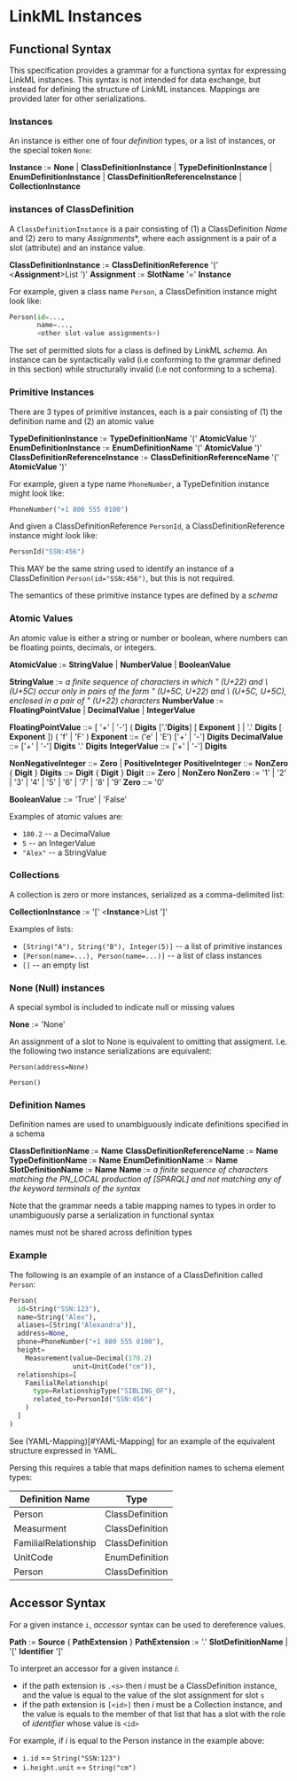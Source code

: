 # LinkML Instances

## Functional Syntax

This specification provides a grammar for a functiona syntax for
expressing LinkML instances. This syntax is not intended for data
exchange, but instead for defining the structure of LinkML
instances. Mappings are provided later for other serializations.

### Instances

An instance is either one of four *definition* types, or a list of instances, or the special token `None`:

**Instance** := **None** | **ClassDefinitionInstance** | **TypeDefinitionInstance** | **EnumDefinitionInstance** | **ClassDefinitionReferenceInstance** | **CollectionInstance**

### instances of ClassDefinition

A `ClassDefinitionInstance` is a pair consisting of (1) a
ClassDefinition *Name* and (2) zero to many *Assignments**, where each
assignment is a pair of a slot (attribute) and an instance value.

**ClassDefinitionInstance** := **ClassDefinitionReference** '(' <**Assignment**>List ')'
**Assignment** := **SlotName** '=' **Instance**

For example, given a class name `Person`, a ClassDefinition instance might look like:


```python
Person(id=...,
       name=...,
       <other slot-value assignments>)
```

The set of permitted slots for a class is defined by LinkML
*schema*. An instance can be syntactically valid (i.e conforming to the
grammar defined in this section) while structurally invalid (i.e not
conforming to a schema).

### Primitive Instances

There are 3 types of primitive instances, each is a pair consisting of (1) the definition name and (2) an atomic value

**TypeDefinitionInstance** := **TypeDefinitionName** '(' **AtomicValue** ')'
**EnumDefinitionInstance** := **EnumDefinitionName** '(' **AtomicValue** ')'
**ClassDefinitionReferenceInstance** := **ClassDefinitionReferenceName** '(' **AtomicValue** ')'

For example, given a type name `PhoneNumber`, a TypeDefinition instance might look like: 

```python
PhoneNumber("+1 800 555 0100")
```

And given a ClassDefinitionReference `PersonId`, a ClassDefinitionReference instance might look like: 

```python
PersonId("SSN:456")
```

This MAY be the same string used to identify an instance of a ClassDefinition `Person(id="SSN:456")`, but this is not required.

The semantics of these primitive instance types are defined by a *schema*


### Atomic Values

An atomic value is either a string or number or boolean, where numbers can be floating points, decimals, or integers.

**AtomicValue** := **StringValue** | **NumberValue** | **BooleanValue**

**StringValue** := *a finite sequence of characters in which " (U+22) and \ (U+5C) occur only in pairs of the form \" (U+5C, U+22) and \\ (U+5C, U+5C), enclosed in a pair of " (U+22) characters*
**NumberValue** := **FloatingPointValue** | **DecimalValue** | **IntegerValue**

**FloatingPointValue** ::= [ '+' | '-'] ( **Digits** ['.'**Digits**] [ **Exponent** ] | '.' **Digits** [ **Exponent** ]) ( 'f' | 'F' )
**Exponent** ::= ('e' | 'E') ['+' | '-'] **Digits**
**DecimalValue** ::= ['+' | '-'] **Digits** '.' **Digits**
**IntegerValue** ::= ['+' | '-'] **Digits**

**NonNegativeInteger** ::= **Zero** | **PositiveInteger**
**PositiveInteger** ::= **NonZero** { **Digit** }
**Digits** ::= **Digit** { **Digit** }
**Digit** ::= **Zero** | **NonZero**
**NonZero** := '1' | '2' | '3' | '4' | '5' | '6' | '7' | '8' | '9'
**Zero** ::= '0'

**BooleanValue** ::= 'True' | 'False'

Examples of atomic values are:

* `180.2` -- a DecimalValue
* `5` -- an IntegerValue
* `"Alex"` -- a StringValue

### Collections

A collection is zero or more instances, serialized as a comma-delimited list:

**CollectionInstance** := '[' <**Instance**>List ']'

Examples of lists:

* `[String("A"), String("B"), Integer(5)]` -- a list of primitive instances
* `[Person(name=...), Person(name=...)]` -- a list of class instances
* `[]` -- an empty list

### None (Null) instances

A special symbol is included to indicate null or missing values

**None** := 'None'

An assignment of a slot to None is equivalent to omitting that assigment. I.e. the following two instance serializations are equivalent:

```
Person(address=None)
```

```
Person()
```

### Definition Names

Definition names are used to unambiguously indicate definitions specified in a schema

**ClassDefinitionName** := **Name**
**ClassDefinitionReferenceName** := **Name**
**TypeDefinitionName** := **Name**
**EnumDefinitionName** := **Name**
**SlotDefinitionName** := **Name**
**Name** := *a finite sequence of characters matching the PN_LOCAL production of [SPARQL] and not matching any of the keyword terminals of the syntax*

Note that the grammar needs a table mapping names to types in order to
unambiguously parse a serialization in functional syntax

names must not be shared across definition types

### Example

The following is an example of an instance of a ClassDefinition called `Person`:

```python
Person(
  id=String("SSN:123"),
  name=String("Alex"),
  aliases=[String("Alexandra")],
  address=None,
  phone=PhoneNumber("+1 800 555 0100"),
  height=
    Measurement(value=Decimal(170.2)
                unit=UnitCode("cm")),
  relationships=[
    FamilialRelationship(
      type=RelationshipType("SIBLING_OF"),
      related_to=PersonId("SSN:456")
    )
  ]
)                
```

See (YAML-Mapping)[#YAML-Mapping] for an example of the equivalent structure expressed in YAML.

Persing this requires a table that maps definition names to schema element types:

|Definition Name|Type|
|---|---|
|Person|ClassDefinition|
|Measurment|ClassDefinition|
|FamilialRelationship|ClassDefinition|
|UnitCode|EnumDefinition|
|Person|ClassDefinition|

## Accessor Syntax

For a given instance `i`, *accessor* syntax can be used to dereference values.

**Path** := **Source** { **PathExtension** }
**PathExtension** := '.' **SlotDefinitionName** | '[' **Identifier** ']'

To interpret an accessor for a given instance *i*:

- if the path extension is `.<s>` then *i* must be a ClassDefinition instance, and the value is equal to the value of the slot assignment for slot `s`
- if the path extension is `[<id>]` then *i* must be a Collection instance, and the value is equals to the member of that list that has a slot with the role of *identifier* whose value is `<id>`

For example, if *i* is equal to the Person instance in the example above:

* `i.id` == `String("SSN:123")`
* `i.height.unit` == `String("cm")`

